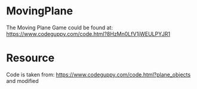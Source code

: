 # MovingPlane
The Moving Plane Game could be found at: https://www.codeguppy.com/code.html?8HzMn0LfV1jWEULPYJR1

# Resource
Code is taken from: https://www.codeguppy.com/code.html?plane_objects and modified
